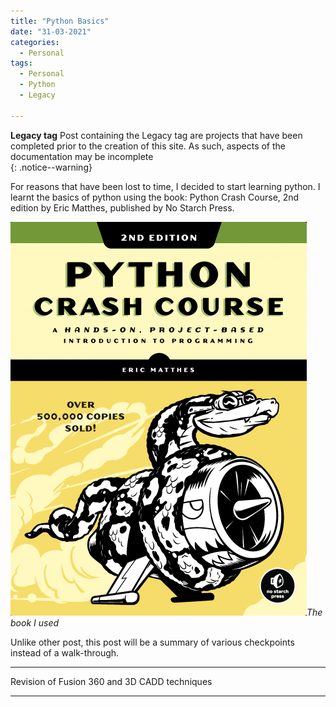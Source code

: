```yaml
---
title: "Python Basics"
date: "31-03-2021"
categories:
  - Personal
tags:
  - Personal
  - Python
  - Legacy

---
```

**Legacy tag** Post containing the Legacy tag are projects that have been completed prior to the creation of this site. As such, aspects of the documentation may be incomplete   
{: .notice--warning}

For reasons that have been lost to time, I decided to start learning python. I learnt the basics of python using the book: Python Crash Course, 2nd edition by Eric Matthes, published by No Starch Press.

![engcad bolt hole](/assets/images/2021-03-31-personal-python-basics/pcc2e_cover.png)<em>The book I used</em>

Unlike other post, this post will be a summary of various checkpoints instead of a walk-through.

***

Revision of Fusion 360 and 3D CADD techniques

***